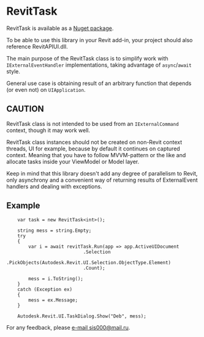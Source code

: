 # RevitTask

RevitTask is available as a [Nuget package](https://www.nuget.org/packages/RevitTask).

To be able to use this library in your Revit add-in, your project should also reference RevitAPIUI.dll.

The main purpose of the RevitTask class is to simplify work with `IExternalEventHandler` implementations,
taking advantage of `async`/`await` style.

General use case is obtaining result of an arbitrary function that depends (or even not) on `UIApplication`.

## CAUTION

RevitTask class is not intended to be used from an `IExternalCommand` context, though it may work well.

RevitTask class instances should not be created on non-Revit context threads, UI for example, because by default 
it continues on captured context. Meaning that you have to follow MVVM-pattern or the like and allocate tasks 
inside your ViewModel or Model layer.

Keep in mind that this library doesn't add any degree of parallelism to Revit, only asynchrony and 
a convenient way of returning results of ExternalEvent handlers and dealing with exceptions.

## Example

```
    var task = new RevitTask<int>();

    string mess = string.Empty;
    try
    {
        var i = await revitTask.Run(app => app.ActiveUIDocument
                            .Selection
                            .PickObjects(Autodesk.Revit.UI.Selection.ObjectType.Element)
                            .Count);

        mess = i.ToString();
    }
    catch (Exception ex)
    {
        mess = ex.Message;
    }

    Autodesk.Revit.UI.TaskDialog.Show("Deb", mess);
```

For any feedback, please [e-mail sis000@mail.ru](mailto:sis000@mail.ru).

